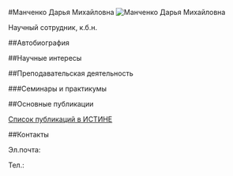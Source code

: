 #Манченко Дарья Михайловна
![Манченко Дарья Михайловна](./manchenko.jpg "Манченко Дарья Михайловна")

Научный сотрудник, к.б.н.

##Автобиография

##Научные интересы

##Преподавательская деятельность

###Семинары и практикумы


##Основные публикации


[Список публикаций в ИСТИНЕ](http://istina.msu.ru/profile/ManchenkoDM/)

##Контакты

Эл.почта: 

Тел.: 